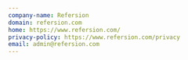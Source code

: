 ```yaml
---
company-name: Refersion
domain: refersion.com
home: https://www.refersion.com/
privacy-policy: https://www.refersion.com/privacy
email: admin@refersion.com
---
```




